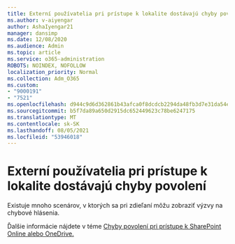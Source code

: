 ```yaml
---
title: Externí používatelia pri prístupe k lokalite dostávajú chyby povolení
ms.author: v-aiyengar
author: AshaIyengar21
manager: dansimp
ms.date: 12/08/2020
ms.audience: Admin
ms.topic: article
ms.service: o365-administration
ROBOTS: NOINDEX, NOFOLLOW
localization_priority: Normal
ms.collection: Adm_O365
ms.custom:
- "9000191"
- "7521"
ms.openlocfilehash: d944c9d6d362861b43afca0f8dcdcb2294da48fb3d7e31da54e2f3b2dae18e42
ms.sourcegitcommit: b5f7da89a650d2915dc652449623c78be6247175
ms.translationtype: MT
ms.contentlocale: sk-SK
ms.lasthandoff: 08/05/2021
ms.locfileid: "53946018"
---
```

# <a name="external-users-receive-permission-errors-when-accessing-a-site"></a>Externí používatelia pri prístupe k lokalite dostávajú chyby povolení

Existuje mnoho scenárov, v ktorých sa pri zdieľaní môžu zobraziť výzvy na chybové hlásenia. 

Ďalšie informácie nájdete v téme [Chyby povolení pri prístupe k SharePoint Online alebo OneDrive.](https://docs.microsoft.com/sharepoint/troubleshoot/administration/access-denied-or-need-permission-error-sharepoint-online-or-onedrive-for-business)
